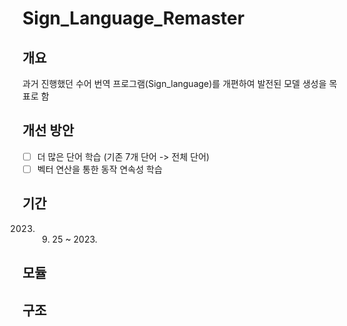 # Sign_Language_Remaster

## 개요
과거 진행했던 수어 번역 프로그램(Sign_language)를 개편하여 발전된 모델 생성을 목표로 함

## 개선 방안
- [ ] 더 많은 단어 학습 (기존 7개 단어 -> 전체 단어)
- [ ] 벡터 연산을 통한 동작 연속성 학습

## 기간 
2023. 09. 25 ~ 2023.

## 모듈

## 구조
